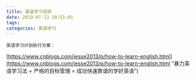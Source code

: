 ```yaml
---
title: 英语学习安排
date: 2019-07-13 10:51:01
tags:
categories: 英语学习
---
```


	英语学习计划执行方案：
[https://www.cnblogs.com/jesse2013/p/how-to-learn-english.html](https://www.cnblogs.com/jesse2013/p/how-to-learn-english.html "暴力英语学习法 + 严格的目标管理 = 成功快速靠谱的学好英语")
